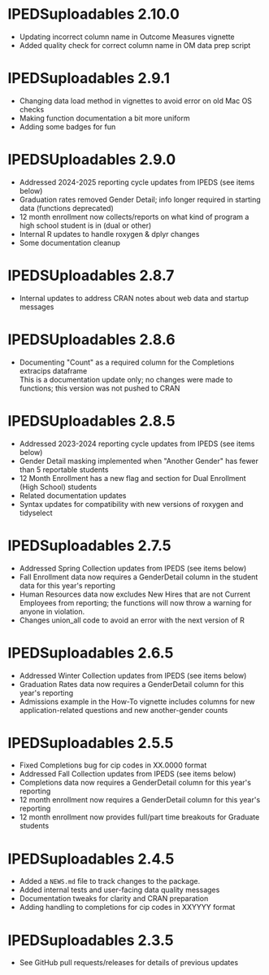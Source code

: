 # IPEDSuploadables 2.10.0
* Updating incorrect column name in Outcome Measures vignette
* Added quality check for correct column name in OM data prep script
  
# IPEDSuploadables 2.9.1
* Changing data load method in vignettes to avoid error on old Mac OS checks
* Making function documentation a bit more uniform
* Adding some badges for fun

# IPEDSUploadables 2.9.0
* Addressed 2024-2025 reporting cycle updates from IPEDS (see items below)
* Graduation rates removed Gender Detail; info longer required in starting data (functions deprecated)
* 12 month enrollment now collects/reports on what kind of program a high school student is in (dual or other)
* Internal R updates to handle roxygen & dplyr changes
* Some documentation cleanup

# IPEDSUploadables 2.8.7
* Internal updates to address CRAN notes about web data and startup messages  

# IPEDSUploadables 2.8.6
* Documenting "Count" as a required column for the Completions extracips dataframe  
  This is a documentation update only; no changes were made to functions; this version was not pushed to CRAN

# IPEDSUploadables 2.8.5
* Addressed 2023-2024 reporting cycle updates from IPEDS (see items below)
* Gender Detail masking implemented when "Another Gender" has fewer than 5 reportable students
* 12 Month Enrollment has a new flag and section for Dual Enrollment (High School) students 
* Related documentation updates
* Syntax updates for compatibility with new versions of roxygen and tidyselect

# IPEDSuploadables 2.7.5

* Addressed Spring Collection updates from IPEDS (see items below)
* Fall Enrollment data now requires a GenderDetail column in the student data for this year's reporting
* Human Resources data now excludes New Hires that are not Current Employees from reporting; the functions will now throw a warning for anyone in violation.
* Changes union_all code to avoid an error with the next version of R


# IPEDSuploadables 2.6.5

* Addressed Winter Collection updates from IPEDS (see items below)
* Graduation Rates data now requires a GenderDetail column for this year's reporting
* Admissions example in the How-To vignette includes columns for new application-related questions and new another-gender counts

# IPEDSuploadables 2.5.5

* Fixed Completions bug for cip codes in XX.0000 format
* Addressed Fall Collection updates from IPEDS (see items below)
* Completions data now requires a GenderDetail column for this year's reporting
* 12 month enrollment now requires a GenderDetail column for this year's reporting
* 12 month enrollment now provides full/part time breakouts for Graduate students

# IPEDSuploadables 2.4.5

* Added a `NEWS.md` file to track changes to the package.
* Added internal tests and user-facing data quality messages
* Documentation tweaks for clarity and CRAN preparation
* Adding handling to completions for cip codes in XXYYYY format

# IPEDSuploadables 2.3.5

* See GitHub pull requests/releases for details of previous updates
